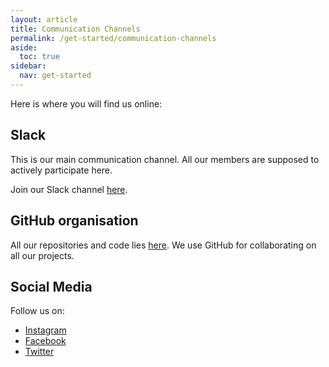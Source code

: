 ```yaml
---
layout: article
title: Communication Channels
permalink: /get-started/communication-channels
aside:
  toc: true
sidebar:
  nav: get-started
---
```


Here is where you will find us online:

## Slack

This is our main communication channel. All our members are supposed to actively participate here.

Join our Slack channel [here](https://join.slack.com/t/pes-os/shared_invite/enQtNzE3MzI2MjU5NzY2LWNjMjgwMjJkNTJlMTljNzI2MTkxZWM0MTA1NDQ4M2NiNGI0MjA3YTgzYTAzMTkwMzBmZTdmOGQwNjdlNzc5YmY).

## GitHub organisation

All our repositories and code lies [here](https://github.com/pesos). We use GitHub for collaborating on all our projects.

## Social Media

Follow us on:

- [Instagram](https://www.instagram.com/pes.opensource/)
- [Facebook](https://www.facebook.com/groups/pesosc/)
- [Twitter](https://twitter.com/pesopensource?lang=en)

